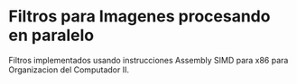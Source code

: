 # Filtros para Imagenes procesando en paralelo

Filtros implementados usando instrucciones Assembly SIMD para x86 para Organizacion del Computador II.